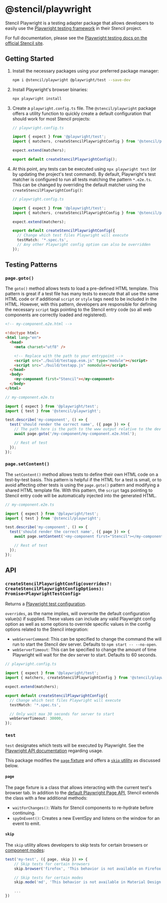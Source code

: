 # @stencil/playwright

Stencil Playwright is a testing adapter package that allows developers to easily use the [Playwright testing framework](https://playwright.dev/docs/intro)
in their Stencil project.

For full documentation, please see the [Playwright testing docs on the official Stencil site](https://stenciljs.com/docs/next/testing/playwright/overview).

## Getting Started

1. Install the necessary packages using your preferred package manager:

   ```bash
   npm i @stencil/playwright @playwright/test --save-dev
   ```

1. Install Playwright's browser binaries:

   ```bash
   npx playwright install
   ```

1. Create a `playwright.config.ts` file. The `@stencil/playwright` package offers a utility function to quickly create a default configuration that should
   work for most Stencil projects:

   ```ts
   // playwright.config.ts

   import { expect } from '@playwright/test';
   import { matchers, createStencilPlaywrightConfig } from '@stencil/playwright';

   expect.extend(matchers);

   export default createStencilPlaywrightConfig();
   ```

1. At this point, any tests can be executed using `npx playwright test` (or by updating the project's test command). By default, Playwright's test matcher
   is configured to run all tests matching the pattern `*.e2e.ts`. This can be changed by overriding the default matcher using the `createStencilPlaywrightConfig()`:

   ```ts
   // playwright.config.ts

   import { expect } from '@playwright/test';
   import { matchers, createStencilPlaywrightConfig } from '@stencil/playwright';

   expect.extend(matchers);

   export default createStencilPlaywrightConfig({
     // Change which test files Playwright will execute
     testMatch: '*.spec.ts',
     // Any other Playwright config option can also be overridden
   });
   ```

## Testing Patterns

### `page.goto()`

The `goto()` method allows tests to load a pre-defined HTML template. This pattern is great if a test file has many tests to execute that all use the same HTML code
or if additional `script` or `style` tags need to be included in the HTML. However, with this pattern, developers are responsible for defining the necessary `script`
tags pointing to the Stencil entry code (so all web components are correctly loaded and registered).

```html
<!-- my-component.e2e.html -->

<!doctype html>
<html lang="en">
  <head>
    <meta charset="utf8" />

    <!-- Replace with the path to your entrypoint -->
    <script src="./build/testapp.esm.js" type="module"></script>
    <script src="./build/testapp.js" nomodule></script>
  </head>
  <body>
    <my-component first="Stencil"></my-component>
  </body>
</html>
```

```ts
// my-component.e2e.ts

import { expect } from '@playwright/test';
import { test } from '@stencil/playwright';

test.describe('my-component', () => {
  test('should render the correct name', ({ page }) => {
    // The path here is the path to the www output relative to the dev server root directory
    await page.goto('/my-component/my-component.e2e.html');

    // Rest of test
  });
});
```

### `page.setContent()`

The `setContent()` method allows tests to define their own HTML code on a test-by-test basis. This pattern is helpful if the HTML for a test is small, or to
avoid affecting other tests is using the `page.goto()` pattern and modifying a shared HTML template file. With this pattern, the `script` tags pointing to Stencil
entry code will be automatically injected into the generated HTML.

```ts
// my-component.e2e.ts

import { expect } from '@playwright/test';
import { test } from '@stencil/playwright';

test.describe('my-component', () => {
  test('should render the correct name', ({ page }) => {
    await page.setContent('<my-component first="Stencil"></my-component>');

    // Rest of test
  });
});
```

## API

### `createStencilPlaywrightConfig(overrides?: CreateStencilPlaywrightConfigOptions): Promise<PlaywrightTestConfig>`

Returns a [Playwright test configuration](https://playwright.dev/docs/test-configuration#introduction).

`overrides`, as the name implies, will overwrite the default configuration value(s) if supplied. These values can include any valid Playwright config option as well
as some options to override specific values in the config options related to the Stencil integration:

- `webServerCommand`: This can be specified to change the command the will run to start the Stencil dev server. Defaults to `npm start -- --no-open`.
- `webServerTimeout`: This can be specified to change the amount of time Playwright will wait for the dev server to start. Defaults to 60 seconds.

```ts
// playwright.config.ts

import { expect } from '@playwright/test';
import { matchers, createStencilPlaywrightConfig } from '@stencil/playwright';

expect.extend(matchers);

export default createStencilPlaywrightConfig({
  // Change which test files Playwright will execute
  testMatch: '*.spec.ts',

  // Only wait max 30 seconds for server to start
  webServerTimeout: 30000,
});
```

### `test`

`test` designates which tests will be executed by Playwright. See the [Playwright API documentation](https://playwright.dev/docs/api/class-test#test-call) regarding usage.

This package modifies the [`page` fixture](#page) and offers a [`skip` utility](#skip) as discussed below.

#### `page`

The page fixture is a class that allows interacting with the current test's browser tab. In addition to the [default Playwright Page API](https://playwright.dev/docs/api/class-page),
Stencil extends the class with a few additional methods:

- `waitForChanges()`: Waits for Stencil components to re-hydrate before continuing.
- `spyOnEvent()`: Creates a new EventSpy and listens on the window for an event to emit.

#### `skip`

The `skip` utility allows developers to skip tests for certain browsers or [component modes](https://stenciljs.com/docs/styling#style-modes):

```ts
test('my-test', ({ page, skip }) => {
    // Skip tests for certain browsers
    skip.browser('firefox', 'This behavior is not available on Firefox');

    // Skip tests for certain modes
    skip.mode('md', 'This behavior is not available in Material Design');

    ...
})
```
